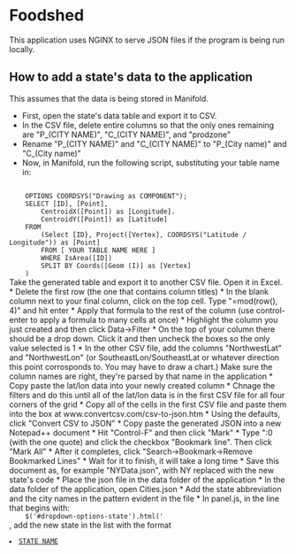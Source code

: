 Foodshed
========

This application uses NGINX to serve JSON files if the program is being run locally.


How to add a state's data to the application
--------------------------------------------
This assumes that the data is being stored in Manifold.
* First, open the state's data table and export it to CSV.
* In the CSV file, delete entire columns so that the only ones remaining are "P_(CITY NAME)", "C_(CITY NAME)", and "prodzone"
* Rename "P_(CITY NAME)" and "C_(CITY NAME)" to "P_(City name)" and "C_(City name)"
* Now, in Manifold, run the following script, substituting your table name in:
<code>
	OPTIONS COORDSYS("Drawing as COMPONENT");
	SELECT [ID], [Point],
		CentroidX([Point]) as [Longitude].
		CentroidY([Point]) as [Latitude]
	FROM
		(Select [ID}, Project([Vertex], COORDSYS("Latitude / Longitude")) as [Point]
		FROM [ YOUR TABLE NAME HERE ] 
		WHERE IsArea([ID])
		SPLIT BY Coords([Geom (I)] as [Vertex]
	)
</code>
Take the generated table and export it to another CSV file. Open it in Excel.
* Delete the first row (the one that contains column titles)
* In the blank column next to your final column, click on the top cell. Type "=mod(row(), 4)" and hit enter
* Apply that formula to the rest of the column (use control-enter to apply a formula to many cells at once)
* Highlight the column you just created and then click Data->Filter
* On the top of your column there should be a drop down. Click it and then uncheck the boxes so the only value selected is 1
* In the other CSV file, add the columns "NorthwestLat" and "NorthwestLon" (or SoutheastLon/SoutheastLat or whatever direction this point corrosponds to. You may have to draw a chart.) Make sure the column names are right, they're parsed by that name in the application
* Copy paste the lat/lon data into your newly created column
* Chnage the filters and do this until all of the lat/lon data is in the first CSV file for all four corners of the grid
* Copy all of the cells in the first CSV file and paste them into the box at www.convertcsv.com/csv-to-json.htm
* Using the defaults, click "Convert CSV to JSON"
* Copy paste the generated JSON into a new Notepad++ document
* Hit "Control-F" and then click "Mark"
* Type ":0 (with the one quote) and click the checkbox "Bookmark line". Then click "Mark All"
* After it completes, click "Search->Bookmark->Remove Bookmarked Lines"
* Wait for it to finish, it will take a long time
* Save this document as, for example "NYData.json", with NY replaced with the new state's code
* Place the json file in the data folder of the application
* In the data folder of the application, open Cities.json
* Add the state abbreviation and the city names in the pattern evident in the file
* In panel.js, in the line that begins with:
<code>
	$('#dropdown-options-state').html('
</code>
, add the new state in the list with the format
<code>
	<li><a id="STATE ABBREVIATION" href="#">STATE NAME</a></li>
</code>